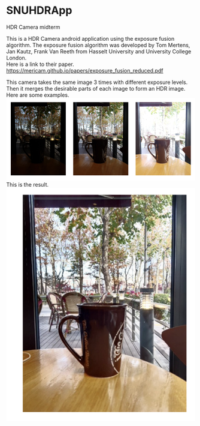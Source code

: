 # SNUHDRApp
HDR Camera midterm

This is a HDR Camera android application using the exposure fusion algorithm. 
The exposure fusion algorithm was developed by Tom Mertens, Jan Kautz, Frank Van Reeth from Hasselt University and University College London.  
Here is a link to their paper.  
https://mericam.github.io/papers/exposure_fusion_reduced.pdf

This camera takes the same image 3 times with different exposure levels. Then it merges the desirable parts of each image to form an HDR image.  
Here are some examples.  
![alt text](https://github.com/SNUHDR2018/SNUHDRApp/blob/master/image13.png)  
This is the result.  
![alt text](https://github.com/SNUHDR2018/SNUHDRApp/blob/master/Exposure%20Fusion%20Result.png)

